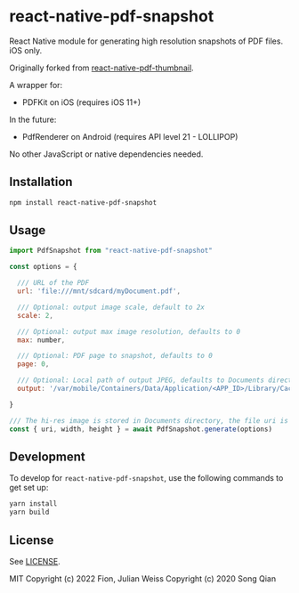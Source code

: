 # react-native-pdf-snapshot

React Native module for generating high resolution snapshots of PDF files. iOS only.

Originally forked from [react-native-pdf-thumbnail](https://github.com/songsterq/react-native-pdf-thumbnail).

A wrapper for:
- PDFKit on iOS (requires iOS 11+)

In the future:
- PdfRenderer on Android (requires API level 21 - LOLLIPOP)

No other JavaScript or native dependencies needed.

## Installation

```sh
npm install react-native-pdf-snapshot
```

## Usage

```js
import PdfSnapshot from "react-native-pdf-snapshot"

const options = {

  /// URL of the PDF
  url: 'file:///mnt/sdcard/myDocument.pdf',

  /// Optional: output image scale, default to 2x
  scale: 2,

  /// Optional: output max image resolution, defaults to 0
  max: number,

  /// Optional: PDF page to snapshot, defaults to 0
  page: 0,

  /// Optional: Local path of output JPEG, defaults to Documents directory with a random filename and the page number
  output: '/var/mobile/Containers/Data/Application/<APP_ID>/Library/Caches/image.jpg'

}

/// The hi-res image is stored in Documents directory, the file uri is returned.
const { uri, width, height } = await PdfSnapshot.generate(options)

```

## Development

To develop for `react-native-pdf-snapshot`, use the following commands to get set up:

```sh
yarn install
yarn build
```

## License

See [LICENSE](LICENSE). 

MIT
Copyright (c) 2022 Fion, Julian Weiss
Copyright (c) 2020 Song Qian
